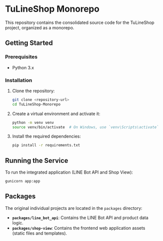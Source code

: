 # TuLineShop Monorepo

This repository contains the consolidated source code for the TuLineShop project, organized as a monorepo.

## Getting Started

### Prerequisites

- Python 3.x

### Installation

1.  Clone the repository:

    ```bash
    git clone <repository-url>
    cd TuLineShop-Monorepo
    ```

2.  Create a virtual environment and activate it:

    ```bash
    python -m venv venv
    source venv/bin/activate  # On Windows, use `venv\Scripts\activate`
    ```

3.  Install the required dependencies:

    ```bash
    pip install -r requirements.txt
    ```

## Running the Service

To run the integrated application (LINE Bot API and Shop View):

```bash
gunicorn app:app
```

## Packages

The original individual projects are located in the `packages` directory:

-   **`packages/line_bot_api`**: Contains the LINE Bot API and product data logic.
-   **`packages/shop-view`**: Contains the frontend web application assets (static files and templates).
